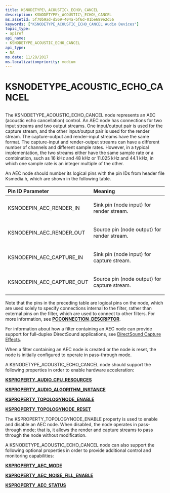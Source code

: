```yaml
---
title: KSNODETYPE\_ACOUSTIC\_ECHO\_CANCEL
description: KSNODETYPE\_ACOUSTIC\_ECHO\_CANCEL
ms.assetid: 5f70b9ad-d569-404a-bf6d-01be689e2d56
keywords: ["KSNODETYPE_ACOUSTIC_ECHO_CANCEL Audio Devices"]
topic_type:
- apiref
api_name:
- KSNODETYPE_ACOUSTIC_ECHO_CANCEL
api_type:
- NA
ms.date: 11/28/2017
ms.localizationpriority: medium
---
```


# KSNODETYPE\_ACOUSTIC\_ECHO\_CANCEL


## <span id="ddk_ksnodetype_acoustic_echo_cancel_ks"></span><span id="DDK_KSNODETYPE_ACOUSTIC_ECHO_CANCEL_KS"></span>


The KSNODETYPE\_ACOUSTIC\_ECHO\_CANCEL node represents an AEC (acoustic echo cancellation) control. An AEC node has connections for two input streams and two output streams. One input/output pair is used for the capture stream, and the other input/output pair is used for the render stream. The capture-output and render-input streams have the same format. The capture-input and render-output streams can have a different number of channels and different sample rates. However, in a typical implementation, the two streams either have the same sample rate or a combination, such as 16 kHz and 48 kHz or 11.025 kHz and 44.1 kHz, in which one sample rate is an integer multiple of the other.

An AEC node should number its logical pins with the pin IDs from header file Ksmedia.h, which are shown in the following table.

<table>
<colgroup>
<col width="50%" />
<col width="50%" />
</colgroup>
<thead>
<tr class="header">
<th align="left">Pin ID Parameter</th>
<th align="left">Meaning</th>
</tr>
</thead>
<tbody>
<tr class="odd">
<td align="left"><p>KSNODEPIN_AEC_RENDER_IN</p></td>
<td align="left"><p>Sink pin (node input) for render stream.</p></td>
</tr>
<tr class="even">
<td align="left"><p>KSNODEPIN_AEC_RENDER_OUT</p></td>
<td align="left"><p>Source pin (node output) for render stream.</p></td>
</tr>
<tr class="odd">
<td align="left"><p>KSNODEPIN_AEC_CAPTURE_IN</p></td>
<td align="left"><p>Sink pin (node input) for capture stream.</p></td>
</tr>
<tr class="even">
<td align="left"><p>KSNODEPIN_AEC_CAPTURE_OUT</p></td>
<td align="left"><p>Source pin (node output) for capture stream.</p></td>
</tr>
</tbody>
</table>

 

Note that the pins in the preceding table are logical pins on the node, which are used solely to specify connections internal to the filter, rather than external pins on the filter, which are used to connect to other filters. For more information, see [**PCCONNECTION\_DESCRIPTOR**](https://msdn.microsoft.com/library/windows/hardware/ff537688).

For information about how a filter containing an AEC node can provide support for full-duplex DirectSound applications, see [DirectSound Capture Effects](https://msdn.microsoft.com/library/windows/hardware/ff536327).

When a filter containing an AEC node is created or the node is reset, the node is initially configured to operate in pass-through mode.

A KSNODETYPE\_ACOUSTIC\_ECHO\_CANCEL node should support the following properties in order to enable hardware acceleration:

[**KSPROPERTY\_AUDIO\_CPU\_RESOURCES**](ksproperty-audio-cpu-resources.md)

[**KSPROPERTY\_AUDIO\_ALGORITHM\_INSTANCE**](ksproperty-audio-algorithm-instance.md)

[**KSPROPERTY\_TOPOLOGYNODE\_ENABLE**](ksproperty-topologynode-enable.md)

[**KSPROPERTY\_TOPOLOGYNODE\_RESET**](ksproperty-topologynode-reset.md)

The KSPROPERTY\_TOPOLOGYNODE\_ENABLE property is used to enable and disable an AEC node. When disabled, the node operates in pass-through mode; that is, it allows the render and capture streams to pass through the node without modification.

A KSNODETYPE\_ACOUSTIC\_ECHO\_CANCEL node can also support the following optional properties in order to provide additional control and monitoring capabilities:

[**KSPROPERTY\_AEC\_MODE**](ksproperty-aec-mode.md)

[**KSPROPERTY\_AEC\_NOISE\_FILL\_ENABLE**](ksproperty-aec-noise-fill-enable.md)

[**KSPROPERTY\_AEC\_STATUS**](ksproperty-aec-status.md)

 

 





